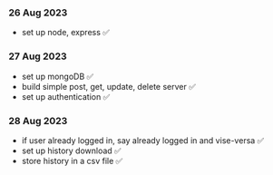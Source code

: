 ### 26 Aug 2023

- set up node, express ✅

### 27 Aug 2023

- set up mongoDB ✅
- build simple post, get, update, delete server ✅
- set up authentication ✅

### 28 Aug 2023

- if user already logged in, say already logged in and vise-versa ✅
- set up history download ✅
- store history in a csv file ✅
